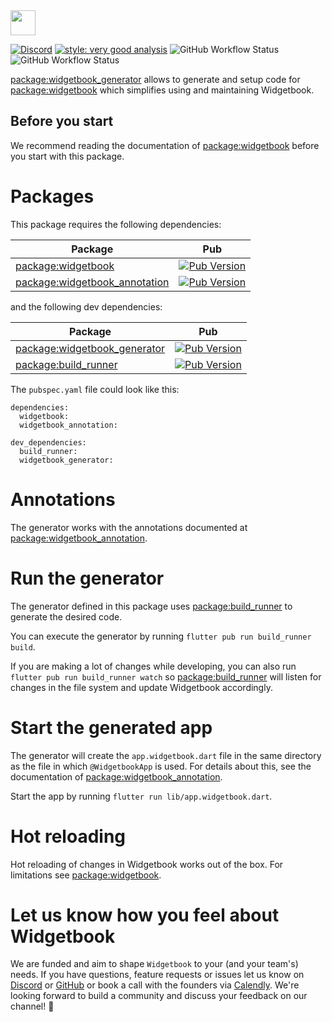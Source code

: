<img height=40 src="https://raw.githubusercontent.com/widgetbook/widgetbook/2107e1afe2217e8ecde56c6ade1fd3706c3e6570/docs/assets/WidgetbookLogo.svg">

[![Discord](https://img.shields.io/discord/879618555560218625?color=blue&style=flat-square)](https://discord.com/invite/zT4AMStAJA)
[![style: very good analysis](https://img.shields.io/badge/style-very_good_analysis-B22C89.svg?style=flat-square)](https://pub.dev/packages/very_good_analysis) 
![GitHub Workflow Status](https://img.shields.io/github/workflow/status/widgetbook/widgetbook/ci?style=flat-square)
![GitHub Workflow Status](https://img.shields.io/github/workflow/status/widgetbook/widgetbook/ci?label=test&style=flat-square)

[package:widgetbook_generator](https://pub.dev/packages/widgetbook_generator) allows to generate and setup code for [package:widgetbook](https://pub.dev/packages/widgetbook) which simplifies using and maintaining Widgetbook.

## Before you start

We recommend reading the documentation of [package:widgetbook](https://pub.dev/packages/widgetbook) before you start with this package. 

# Packages 

This package requires the following dependencies: 

| Package           | Pub |
| ----------------- | --------------------------------- |
| [package:widgetbook](https://pub.dev/packages/widgetbook) | [![Pub Version](https://img.shields.io/pub/v/widgetbook?style=flat-square)](https://pub.dev/packages/widgetbook) |
| [package:widgetbook_annotation](https://pub.dev/packages/widgetbook_annotation) | [![Pub Version](https://img.shields.io/pub/v/widgetbook_annotation?style=flat-square)](https://pub.dev/packages/widgetbook_annotation) |

and the following dev dependencies:

| Package           | Pub |
| ----------------- | --------------------------------- |
| [package:widgetbook_generator](https://pub.dev/packages/widgetbook_generator) | [![Pub Version](https://img.shields.io/pub/v/widgetbook_generator?style=flat-square)](https://pub.dev/packages/widgetbook_generator) |
| [package:build_runner](https://pub.dev/packages/build_runner) | [![Pub Version](https://img.shields.io/pub/v/build_runner?style=flat-square)](https://pub.dev/packages/build_runner) |

The `pubspec.yaml` file could look like this:

```
dependencies:
  widgetbook:
  widgetbook_annotation:

dev_dependencies:
  build_runner:
  widgetbook_generator:
```

# Annotations

The generator works with the annotations documented at [package:widgetbook_annotation](https://pub.dev/packages/widgetbook_annotation). 

# Run the generator

The generator defined in this package uses [package:build_runner](https://pub.dev/packages/build_runner) to generate the desired code.

You can execute the generator by running `flutter pub run build_runner build`. 

If you are making a lot of changes while developing, you can also run `flutter pub run build_runner watch` so [package:build_runner](https://pub.dev/packages/build_runner) will listen for changes in the file system and update Widgetbook accordingly.

# Start the generated app

The generator will create the `app.widgetbook.dart` file in the same directory as the file in which `@WidgetbookApp` is used. For details about this, see the documentation of [package:widgetbook_annotation](https://pub.dev/packages/widgetbook_annotation).

Start the app by running `flutter run lib/app.widgetbook.dart`.

# Hot reloading

Hot reloading of changes in Widgetbook works out of the box. For limitations see [package:widgetbook](https://pub.dev/packages/widgetbook).

# Let us know how you feel about Widgetbook

We are funded and aim to shape `Widgetbook` to your (and your team's) needs. If you have questions, feature requests or issues let us know on [Discord](https://discord.gg/zT4AMStAJA) or [GitHub](https://github.com/widgetbook/widgetbook) or book a call with the founders via [Calendly](https://calendly.com/widgetbook/call). We're looking forward to build a community and discuss your feedback on our channel! 💙